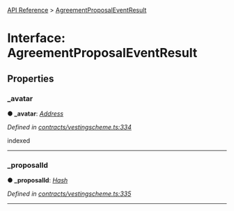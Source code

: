 [API Reference](../README.md) > [AgreementProposalEventResult](../interfaces/AgreementProposalEventResult.md)



# Interface: AgreementProposalEventResult


## Properties
<a id="_avatar"></a>

###  _avatar

**●  _avatar**:  *[Address](../#Address)* 

*Defined in [contracts/vestingscheme.ts:334](https://github.com/daostack/arc.js/blob/caacbb2/lib/contracts/vestingscheme.ts#L334)*



indexed




___

<a id="_proposalId"></a>

###  _proposalId

**●  _proposalId**:  *[Hash](../#Hash)* 

*Defined in [contracts/vestingscheme.ts:335](https://github.com/daostack/arc.js/blob/caacbb2/lib/contracts/vestingscheme.ts#L335)*





___


